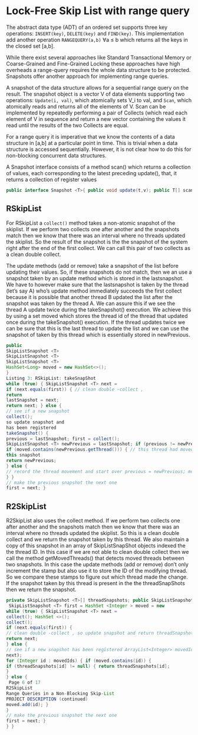 # Lock-Free Skip List with range query

The abstract data type (ADT) of an ordered set supports three key operations: ```INSERT(key)```, ```DELETE(key)``` and ```FIND(key)```. This implementation add another operation ```RANGEQUERY(a,b)``` ∀a ≤ b which returns all the keys in the closed set [a,b].

While there exist several approaches like Standard Transactional Memory or Coarse-Grained and Fine-Grained Locking these approaches have high overheads a range-query requires the whole data structure to be protected. Snapshots offer another approach for implementing range queries. 

A snapshot of the data structure allows for a sequential range query on the result. The snapshot object is a vector V of data elements supporting two operations: ```Update(i, val)```, which atomically sets V_i to val, and ```Scan```, which atomically reads and returns all of the elements of V. Scan can be implemented by repeatedly performing a pair of Collects (which read each element of V in sequence and return a new vector containing the values it read until the results of the two Collects are equal.

For a range query it is imperative that we know the contents of a data structure in [a,b] at a particular point in time. This is trivial when a data structure is accessed sequentially. However, it is not clear how to do this for non-blocking concurrent data structures. 

A Snapshot interface consists of a method scan() which returns a collection of values, each corresponding to the latest preceding update(), that, it returns a collection of register values


```Java
public interface Snapshot <T>{ public void update(t,v); public T[] scan[];}
```

## RSkipList

For RSkipList a ```collect()``` method takes a non-atomic snapshot of the skiplist. If we perform two collects one after another and the snapshots match then we know that there was an interval where no threads updated the skiplist. So the result of the snapshot is the the snapshot of the system right after the end of the first collect. We can call this pair of two collects as a clean double collect.

The update methods (add or remove) take a snapshot of the list before updating their values. So, if these snapshots do not match, then we an use a snapshot taken by an update method which is stored in the lastsnapshot. We have to however make sure that the lastsnapshot is taken by the thread (let’s say A) who’s update method immediately succeeds the first collect because it is possible that another thread B updated the list after the snapshot was taken by the thread A. We can assure this if we see the thread A update twice during the takeSnapshot() execution.
We achieve this by using a set moved which stores the thread id of the thread that updated once during the takeSnapshot() execution. If the thread updates twice we can be sure that this is the last thread to update the list and we can use the snapshot of taken by this thread which is essentially stored in newPrevious.

```Java 
public
SkipListSnapshot <T>
SkipListSnapshot <T>
SkipListSnapshot <T>
HashSet<Long> moved = new HashSet<>();
}
Listing 3: RSkipList: takeSnapShot
while (true) { SkipListSnapshot <T> next =
if (next.equals(first)) { // clean double -collect ,
return
lastSnapshot = next;
return next; } else {
// see if a new snapshot
collect();
so update snapshot and
has been registered
takeSnapshot() {
previous = lastSnapshot; first = collect();
SkipListSnapshot <T> newPrevious = lastSnapshot; if (previous != newPrevious) {
if (moved.contains(newPrevious.getThread())) { // this thread had moved before, so we can use
this snapshot
return newPrevious;
} else {
// record the thread movement and start over previous = newPrevious; moved.add(newPrevious.getThread());
} }
// make the previous snapshot the next one
first = next; }
```
## R2SkipList 

R2SkipList also uses the collect method. If we perform two collects one after another and the snapshots match then we know that there was an interval where no threads updated the skiplist. So this is a clean double collect and we return the snapshot taken by this thread. We also maintain a copy of this snapshot in an array of SkipListSnapShot objects indexed the the thread ID.
In this case if we are not able to clean double collect then we call the method getMovedThreads() that detects moved threads between two snapshots. In this case the update methods (add
or remove) don’t only increment the stamp but also use it to store the ID of the modifying thread. So we compare these stamps to figure out which thread made the change. If the snapshot taken by this thread is present in the the threadSnapShots then we return the snapshot.

```Java 
private SkipListSnapshot <T>[] threadSnapshots; public SkipListSnapshot <T> takeSnapshot() {
 SkipListSnapshot <T> first = HashSet <Integer > moved = new
while (true) { SkipListSnapshot <T> next =
collect(); HashSet <>();
collect();
if (next.equals(first)) {
// clean double -collect , so update snapshot and return threadSnapshots[getThreadId()] = next;
return next;
} else {
// see if a new snapshot has been registered ArrayList<Integer> movedIds = getMovedThreads(first,
next);
for (Integer id : movedIds) { if (moved.contains(id)) {
if (threadSnapshots[id] != null) { return threadSnapshots[id];
}
} else {
 Page 6 of 17
R2SkipList
Range Queries in a Non-Blocking Skip-List
PROJECT DESCRIPTION (continued)
moved.add(id); }
}
// make the previous snapshot the next one
first = next; }
} }


```
